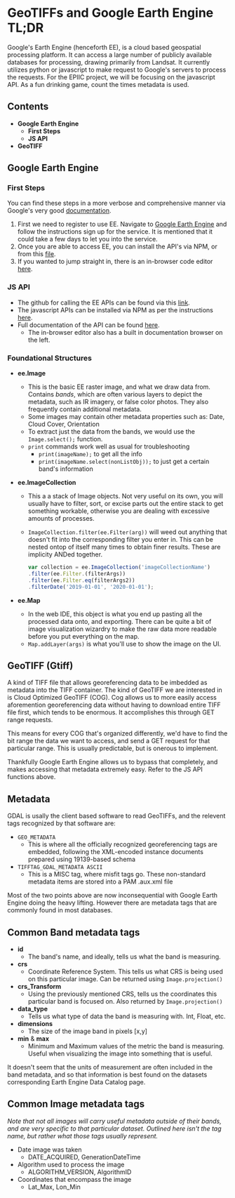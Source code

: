 # GeoTIFFs and Google Earth Engine TL;DR

Google's Earth Engine (henceforth EE), is a cloud based geospatial processing platform. It can access a large number of publicly available databases for processing, drawing primarily from Landsat. It currently utilizes python or javascript to make request to Google's servers to process the requests. For the EPIIC project, we will be focusing on the javascript API. As a fun drinking game, count the times metadata is used.

## Contents

- **Google Earth Engine**
  - **First Steps**
  - **JS API**
- **GeoTIFF**

## Google Earth Engine

### First Steps

You can find these steps in a more verbose and comprehensive manner via Google's very good [documentation](https://developers.google.com/earth-engine/getstarted).

1. First we need to register to use EE. Navigate to [Google Earth Engine](https://earthengine.google.com/signup/) and follow the instructions sign up for the service. It is mentioned that it could take a few days to let you into the service.
2. Once you are able to access EE, you can install the API's via NPM, or from this [file](https://github.com/google/earthengine-api/blob/master/javascript/build/ee_api_js.js).
3. If you wanted to jump straight in, there is an in-browser code editor [here](https://code.earthengine.google.com/).

### JS API

- The github for calling the EE APIs can be found via this [link](https://github.com/google/earthengine-api).
- The javascript APIs can be installed via NPM as per the instructions [here](https://developers.google.com/earth-engine/npm_install).
- Full documentation of the API can be found [here](https://developers.google.com/earth-engine/api_docs).
  - The in-browser editor also has a built in documentation browser on the left.

### Foundational Structures

- **ee.Image**

  - This is the basic EE raster image, and what we draw data from. Contains *bands*, which are often various layers to depict the metadata, such as IR imagery, or false color photos. They also frequently contain additional metadata.
  - Some images may contain other metadata properties such as: Date, Cloud Cover, Orientation
  - To extract just the data from the bands, we would use the `Image.select();` function.
  - `print` commands work well as usual for troubleshooting
    - `print(imageName);` to get all the info
    - `print(imageName.select(nonListObj));` to just get a certain band's information
- **ee.ImageCollection**

  - This a a stack of Image objects. Not very useful on its own, you will usually have to filter, sort, or excise parts out the entire stack to get something workable, otherwise you are dealing with excessive amounts of processes.
  - `ImageCollection.filter(ee.Filter(arg))` will weed out anything that doesn't fit into the corresponding filter you enter in. This can be nested ontop of itself many times to obtain finer results. These are implicity ANDed together.

    ```javascript
    var collection = ee.ImageCollection('imageCollectionName')
    .filter(ee.Filter.(filterArgs))
    .filter(ee.Filter.eq(filterArgs2))
    .filterDate('2019-01-01', '2020-01-01');
    ```

- **ee.Map**
  - In the web IDE, this object is what you end up pasting all the processed data onto, and exporting. There can be quite a bit of image visualization wizardry to make the raw data more readable before you put everything on the map.
  - `Map.addLayer(args)` is what you'll use to show the image on the UI.

## GeoTIFF (Gtiff)

A kind of TIFF file that allows georeferencing data to be imbedded as metadata into the TIFF container. The kind of GeoTIFF we are interested in is Cloud Optimized GeoTIFF (COG). Cog allows us to more easily access aforemention georeferencing data without having to download entire TIFF file first, which tends to be enormous. It accomplishes this through GET range requests.

This means for every COG that's organized differently, we'd have to find the bit range the data we want to access, and send a GET request for that particular range. This is usually predictable, but is onerous to implement.

Thankfully Google Earth Engine allows us to bypass that completely, and makes accessing that metadata extremely easy. Refer to the JS API functions above.

## Metadata

GDAL is usally the client based software to read GeoTIFFs, and the relevent tags recognized by that software are:

- `GEO_METADATA`
  - This is where all the officially recognized georeferencing tags are embedded, following the XML-encoded instance documents prepared using 19139-based schema
- `TIFFTAG_GDAL_METADATA ASCII`
  - This is a MISC tag, where misfit tags go. These non-standard metadata items are stored into a PAM .aux.xml file

Most of the two points above are now inconsequential with Google Earth Engine doing the heavy lifting. However there are metadata tags that are commonly found in most databases.

## Common Band metadata tags

- **id**
  - The band's name, and ideally, tells us what the band is measuring.
- **crs**
  - Coordinate Reference System. This tells us what CRS is being used on this particular image. Can be returned using `Image.projection()`
- **crs_Transform**
  - Using the previously mentioned CRS, tells us the coordinates this particular band is focused on. Also returned by `Image.projection()`
- **data_type**
  - Tells us what type of data the band is measuring with. Int, Float, etc.
- **dimensions**
  - The size of the image band in pixels [x,y]
- **min** & **max**
  - Minimum and Maximum values of the metric the band is measuring. Useful when visualizing the image into something that is useful.

It doesn't seem that the units of measurement are often included in the band metadata, and so that information is best found on the datasets corresponding Earth Engine Data Catalog page.

## Common Image metadata tags

*Note that not all images will carry useful metadata outside of their bands, and are very specific to that particular dataset. Outlined here isn't the tag name, but rather what those tags usually represent.*

- Date image was taken
  - DATE_ACQUIRED, GenerationDateTime
- Algorithm used to process the image
  - ALGORITHM_VERSION, AlgorithmID
- Coordinates that encompass the image
  - Lat_Max, Lon_Min
